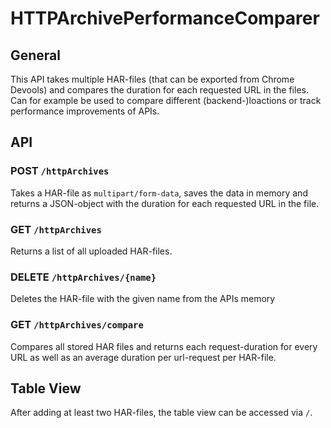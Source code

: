 # HTTPArchivePerformanceComparer
## General
This API takes multiple HAR-files (that can be exported from Chrome Devools) and compares the duration for each requested URL in the files.
Can for example be used to compare different (backend-)loactions or track performance improvements of APIs.

## API
### POST ```/httpArchives```
Takes a HAR-file as ```multipart/form-data```, saves the data in memory and returns a JSON-object with the duration for each requested URL in the file.

### GET ```/httpArchives```
Returns a list of all uploaded HAR-files.

### DELETE ```/httpArchives/{name}```
Deletes the HAR-file with the given name from the APIs memory

### GET ```/httpArchives/compare```
Compares all stored HAR files and returns each request-duration for every URL as well as an average duration per url-request per HAR-file.

## Table View
After adding at least two HAR-files, the table view can be accessed via ```/```.